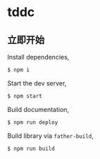 # tddc

## 立即开始

Install dependencies,

```bash
$ npm i
```

Start the dev server,

```bash
$ npm start
```

Build documentation,

```bash
$ npm run deploy
```

Build library via `father-build`,

```bash
$ npm run build
```
